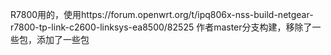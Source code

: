 R7800用的，使用https://forum.openwrt.org/t/ipq806x-nss-build-netgear-r7800-tp-link-c2600-linksys-ea8500/82525
作者master分支构建，移除了一些包，添加了一些包
